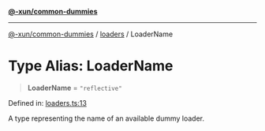 [**@-xun/common-dummies**](../../README.md)

***

[@-xun/common-dummies](../../README.md) / [loaders](../README.md) / LoaderName

# Type Alias: LoaderName

> **LoaderName** = `"reflective"`

Defined in: [loaders.ts:13](https://github.com/Xunnamius/test-utils/blob/a4ee90aa294e616b12b163fa377e904968cde627/packages/common-dummies/src/loaders.ts#L13)

A type representing the name of an available dummy loader.
